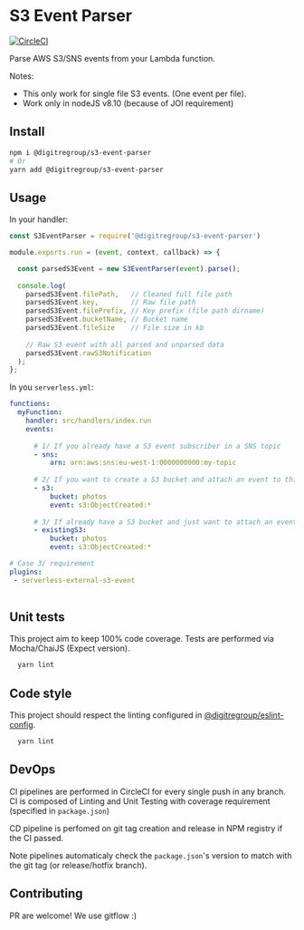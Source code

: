 # S3 Event Parser

[![CircleCI](https://circleci.com/gh/digitregroup/s3-event-parser.svg?style=svg)](https://circleci.com/gh/digitregroup/s3-event-parser)

Parse AWS S3/SNS events from your Lambda function.

Notes: 
* This only work for single file S3 events. (One event per file).
* Work only in nodeJS v8.10 (because of JOI requirement)

## Install

```bash
npm i @digitregroup/s3-event-parser
# Or
yarn add @digitregroup/s3-event-parser
```

## Usage 

In your handler:

```js
const S3EventParser = require('@digitregroup/s3-event-parser')

module.exports.run = (event, context, callback) => {

  const parsedS3Event = new S3EventParser(event).parse();
  
  console.log(
    parsedS3Event.filePath,   // Cleaned full file path
    parsedS3Event.key,        // Raw file path
    parsedS3Event.filePrefix, // Key prefix (file path dirname)
    parsedS3Event.bucketName, // Bucket name
    parsedS3Event.fileSize    // File size in kb
    
    // Raw S3 event with all parsed and unparsed data
    parsedS3Event.rawS3Notification
  );
};
```

In you `serverless.yml`:
```yaml
functions:
  myFunction:
    handler: src/handlers/index.run
    events:
    
      # 1/ If you already have a S3 event subscriber in a SNS topic
      - sns:
          arn: arn:aws:sns:eu-west-1:0000000000:my-topic
          
      # 2/ If you want to create a S3 bucket and attach an event to this function
      - s3:
          bucket: photos
          event: s3:ObjectCreated:*
          
      # 3/ If already have a S3 bucket and just want to attach an event to this function
      - existingS3:
          bucket: photos
          event: s3:ObjectCreated:*

# Case 3/ requirement       
plugins:
 - serverless-external-s3-event
 
```


## Unit tests

This project aim to keep 100% code coverage. Tests are performed via Mocha/ChaiJS (Expect version).

```bash
  yarn lint
```


## Code style

This project should respect the linting configured in [@digitregroup/eslint-config](https://www.npmjs.com/package/@digitregroup/eslint-config).
```bash
  yarn lint
```

## DevOps
CI pipelines are performed in CircleCI for every single push in any branch.
CI is composed of Linting and Unit Testing with coverage requirement (specified in `package.json`)

CD pipeline is perfomed on git tag creation and release in NPM registry if the CI passed.

Note pipelines automaticaly check the `package.json`'s version to match with the git tag (or release/hotfix branch).


## Contributing

PR are welcome! We use gitflow :)
